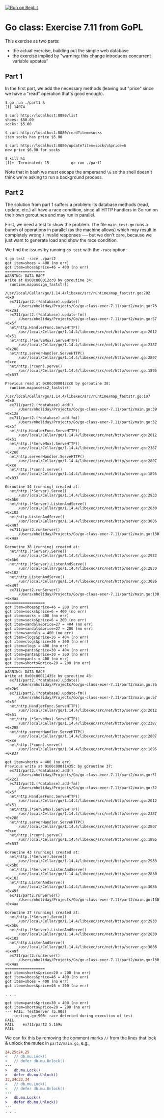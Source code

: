 [![Run on Repl.it](https://repl.it/badge/github/matt4biz/go-class-exer-7.11)](https://repl.it/github/matt4biz/go-class-exer-7.11)

# Go class: Exercise 7.11 from GoPL
This exercise as two parts:

- the actual exercise, building out the simple web database
- the exercise implied by "warning: this change introduces concurrent variable updates"

## Part 1
In the first part, we add the necessary methods (leaving out "price" since we have a "read" operation that's good enough).

```shell
$ go run ./part1 &
[1] 14074

$ curl http://localhost:8080/list
shoes: $50.00
socks: $5.00

$ curl http://localhost:8080/read?item=socks
item socks has price $5.00

$ curl http://localhost:8080/update?item=socks\&price=6
new price $6.00 for socks

$ kill %1
[1]+  Terminated: 15          go run ./part1
```

Note that in bash we must escape the ampersand `\&` so the shell doesn't think we're asking to run a background process.

## Part 2
The solution from part 1 suffers a problem: its database methods (read, update, etc.) all have a race condition, since all HTTP handlers in Go run on their own goroutines and may run in parallel.

First, we need a test to show the problem. The file `main_test.go` runs a bunch of operations in parallel (as the machine allows) which may result in completely wrong / invalid responses --- but we don't care, because we just want to generate load and show the race condition.

We find the issues by running `go test` with the `-race` option:

```shell
$ go test -race ./part2
got item=shoes = 400 (no err)
got item=shoes&price=46 = 400 (no err)
==================
WARNING: DATA RACE
Write at 0x00c000012cc0 by goroutine 34:
  runtime.mapassign_faststr()
      /usr/local/Cellar/go/1.14.4/libexec/src/runtime/map_faststr.go:202 +0x0
  ex711/part2.(*database).update()
      /Users/mholiday/Projects/Go/go-class-exer-7.11/part2/main.go:76 +0x2a1
  ex711/part2.(*database).update-fm()
      /Users/mholiday/Projects/Go/go-class-exer-7.11/part2/main.go:57 +0x5f
  net/http.HandlerFunc.ServeHTTP()
      /usr/local/Cellar/go/1.14.4/libexec/src/net/http/server.go:2012 +0x51
  net/http.(*ServeMux).ServeHTTP()
      /usr/local/Cellar/go/1.14.4/libexec/src/net/http/server.go:2387 +0x288
  net/http.serverHandler.ServeHTTP()
      /usr/local/Cellar/go/1.14.4/libexec/src/net/http/server.go:2807 +0xce
  net/http.(*conn).serve()
      /usr/local/Cellar/go/1.14.4/libexec/src/net/http/server.go:1895 +0x837

Previous read at 0x00c000012cc0 by goroutine 38:
  runtime.mapaccess2_faststr()
      /usr/local/Cellar/go/1.14.4/libexec/src/runtime/map_faststr.go:107 +0x0
  ex711/part2.(*database).add()
      /Users/mholiday/Projects/Go/go-class-exer-7.11/part2/main.go:39 +0x12a
  ex711/part2.(*database).add-fm()
      /Users/mholiday/Projects/Go/go-class-exer-7.11/part2/main.go:32 +0x5f
  net/http.HandlerFunc.ServeHTTP()
      /usr/local/Cellar/go/1.14.4/libexec/src/net/http/server.go:2012 +0x51
  net/http.(*ServeMux).ServeHTTP()
      /usr/local/Cellar/go/1.14.4/libexec/src/net/http/server.go:2387 +0x288
  net/http.serverHandler.ServeHTTP()
      /usr/local/Cellar/go/1.14.4/libexec/src/net/http/server.go:2807 +0xce
  net/http.(*conn).serve()
      /usr/local/Cellar/go/1.14.4/libexec/src/net/http/server.go:1895 +0x837

Goroutine 34 (running) created at:
  net/http.(*Server).Serve()
      /usr/local/Cellar/go/1.14.4/libexec/src/net/http/server.go:2933 +0x5b6
  net/http.(*Server).ListenAndServe()
      /usr/local/Cellar/go/1.14.4/libexec/src/net/http/server.go:2830 +0x102
  net/http.ListenAndServe()
      /usr/local/Cellar/go/1.14.4/libexec/src/net/http/server.go:3086 +0x49f
  ex711/part2.runServer()
      /Users/mholiday/Projects/Go/go-class-exer-7.11/part2/main.go:130 +0x4aa

Goroutine 38 (running) created at:
  net/http.(*Server).Serve()
      /usr/local/Cellar/go/1.14.4/libexec/src/net/http/server.go:2933 +0x5b6
  net/http.(*Server).ListenAndServe()
      /usr/local/Cellar/go/1.14.4/libexec/src/net/http/server.go:2830 +0x102
  net/http.ListenAndServe()
      /usr/local/Cellar/go/1.14.4/libexec/src/net/http/server.go:3086 +0x49f
  ex711/part2.runServer()
      /Users/mholiday/Projects/Go/go-class-exer-7.11/part2/main.go:130 +0x4aa
==================
got item=shoes&price=46 = 200 (no err)
got item=socks&price=6 = 400 (no err)
got item=socks = 400 (no err)
got item=socks&price=6 = 200 (no err)
got item=sandals&price=27 = 404 (no err)
got item=sandals&price=27 = 200 (no err)
got item=sandals = 400 (no err)
got item=clogs&price=36 = 404 (no err)
got item=clogs&price=36 = 200 (no err)
got item=clogs = 400 (no err)
got item=pants&price=30 = 404 (no err)
got item=pants&price=30 = 200 (no err)
got item=pants = 400 (no err)
got item=shorts&price=20 = 200 (no err)
==================
WARNING: DATA RACE
Write at 0x00c00011435c by goroutine 43:
  ex711/part2.(*database).update()
      /Users/mholiday/Projects/Go/go-class-exer-7.11/part2/main.go:76 +0x2b9
  ex711/part2.(*database).update-fm()
      /Users/mholiday/Projects/Go/go-class-exer-7.11/part2/main.go:57 +0x5f
  net/http.HandlerFunc.ServeHTTP()
      /usr/local/Cellar/go/1.14.4/libexec/src/net/http/server.go:2012 +0x51
  net/http.(*ServeMux).ServeHTTP()
      /usr/local/Cellar/go/1.14.4/libexec/src/net/http/server.go:2387 +0x288
  net/http.serverHandler.ServeHTTP()
      /usr/local/Cellar/go/1.14.4/libexec/src/net/http/server.go:2807 +0xce
  net/http.(*conn).serve()
      /usr/local/Cellar/go/1.14.4/libexec/src/net/http/server.go:1895 +0x837

got item=shorts = 400 (no err)
Previous write at 0x00c00011435c by goroutine 37:
  ex711/part2.(*database).add()
      /Users/mholiday/Projects/Go/go-class-exer-7.11/part2/main.go:51 +0x2c2
  ex711/part2.(*database).add-fm()
      /Users/mholiday/Projects/Go/go-class-exer-7.11/part2/main.go:32 +0x5f
  net/http.HandlerFunc.ServeHTTP()
      /usr/local/Cellar/go/1.14.4/libexec/src/net/http/server.go:2012 +0x51
  net/http.(*ServeMux).ServeHTTP()
      /usr/local/Cellar/go/1.14.4/libexec/src/net/http/server.go:2387 +0x288
  net/http.serverHandler.ServeHTTP()
      /usr/local/Cellar/go/1.14.4/libexec/src/net/http/server.go:2807 +0xce
  net/http.(*conn).serve()
      /usr/local/Cellar/go/1.14.4/libexec/src/net/http/server.go:1895 +0x837

Goroutine 43 (running) created at:
  net/http.(*Server).Serve()
      /usr/local/Cellar/go/1.14.4/libexec/src/net/http/server.go:2933 +0x5b6
  net/http.(*Server).ListenAndServe()
      /usr/local/Cellar/go/1.14.4/libexec/src/net/http/server.go:2830 +0x102
  net/http.ListenAndServe()
      /usr/local/Cellar/go/1.14.4/libexec/src/net/http/server.go:3086 +0x49f
  ex711/part2.runServer()
      /Users/mholiday/Projects/Go/go-class-exer-7.11/part2/main.go:130 +0x4aa

Goroutine 37 (running) created at:
  net/http.(*Server).Serve()
      /usr/local/Cellar/go/1.14.4/libexec/src/net/http/server.go:2933 +0x5b6
  net/http.(*Server).ListenAndServe()
      /usr/local/Cellar/go/1.14.4/libexec/src/net/http/server.go:2830 +0x102
  net/http.ListenAndServe()
      /usr/local/Cellar/go/1.14.4/libexec/src/net/http/server.go:3086 +0x49f
  ex711/part2.runServer()
      /Users/mholiday/Projects/Go/go-class-exer-7.11/part2/main.go:130 +0x4aa
==================
got item=shorts&price=20 = 200 (no err)
got item=shoes&price=46 = 400 (no err)
got item=shoes = 400 (no err)
got item=shoes&price=46 = 200 (no err)

. . .

got item=pants&price=30 = 400 (no err)
got item=shorts&price=20 = 200 (no err)
--- FAIL: TestServer (5.00s)
    testing.go:906: race detected during execution of test
FAIL
FAIL	ex711/part2	5.169s
FAIL
```

We can fix this by removing the comment marks `//` from the lines that lock & unlock the mutex in `part2/main.go`, e.g.,

```diff
24,25c24,25
< 	// db.mu.Lock()
< 	// defer db.mu.Unlock()
---
> 	db.mu.Lock()
> 	defer db.mu.Unlock()
33,34c33,34
< 	// db.mu.Lock()
< 	// defer db.mu.Unlock()
---
> 	db.mu.Lock()
> 	defer db.mu.Unlock()
---
. . .
```

